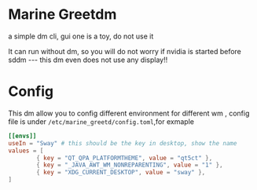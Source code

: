 # Marine Greetdm

a simple dm cli, gui one is a toy, do not use it

It can run without dm, so you will do not worry if nvidia is started before sddm --- this dm even does not use any display!!

# Config

This dm allow you to config different environment for different wm , config file is under `/etc/marine_greetd/config.toml`,for exmaple

```toml
[[envs]]
useIn = "Sway" # this should be the key in desktop, show the name
values = [
        { key = "QT_QPA_PLATFORMTHEME", value = "qt5ct" },
        { key = "_JAVA_AWT_WM_NONREPARENTING", value = "1" },
        { key = "XDG_CURRENT_DESKTOP", value = "sway" },
]
```
